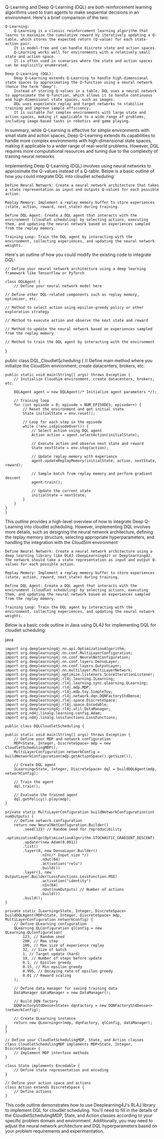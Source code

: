 Q-Learning and Deep Q-Learning (DQL) are both reinforcement learning algorithms used to train agents to make sequential decisions in an environment. Here's a brief comparison of the two:

    Q-Learning:
        Q-Learning is a classic reinforcement learning algorithm that learns to maximize the cumulative reward by iteratively updating a Q-table, which stores the expected return (Q-value) for each state-action pair.
        It is model-free and can handle discrete state and action spaces.
        Q-Learning works well for environments with a relatively small state and action space.
        It is often used in scenarios where the state and action spaces can be explicitly enumerated.

    Deep Q-Learning (DQL):
        Deep Q-Learning extends Q-Learning to handle high-dimensional state spaces by approximating the Q-function using a neural network (hence the term "deep").
        Instead of storing Q-values in a table, DQL uses a neural network to approximate the Q-function, which allows it to handle continuous and high-dimensional state spaces, such as images.
        DQL uses experience replay and target networks to stabilize training and improve sample efficiency.
        It is suitable for complex environments with large state and action spaces, making it applicable to a wide range of problems, including image-based tasks in robotics and game playing.

In summary, while Q-Learning is effective for simple environments with small state and action spaces, Deep Q-Learning extends its capabilities to handle more complex environments with high-dimensional state spaces, making it applicable to a wider range of real-world problems. However, DQL requires more computational resources and tuning due to the complexity of training neural networks

Implementing Deep Q-Learning (DQL) involves using neural networks to approximate the Q-values instead of a Q-table. Below is a basic outline of how you could integrate DQL into cloudlet scheduling:

    Define Neural Network: Create a neural network architecture that takes a state representation as input and outputs Q-values for each possible action.

    Replay Memory: Implement a replay memory buffer to store experiences (state, action, reward, next_state) during training.

    Define DQL Agent: Create a DQL agent that interacts with the environment (cloudlet scheduling) by selecting actions, executing them, and updating the neural network based on experiences sampled from the replay memory.

    Training Loop: Train the DQL agent by interacting with the environment, collecting experiences, and updating the neural network weights.

Here's an outline of how you could modify the existing code to integrate DQL:


    // Define your neural network architecture using a deep learning framework like TensorFlow or PyTorch
    
    class DQLAgent {
        // Define your neural network model here
        
    // Define other DQL-related components such as replay memory, optimizer, etc.

    // Method to select action using epsilon-greedy policy or other exploration strategy

    // Method to execute action and observe the next state and reward

    // Method to update the neural network based on experiences sampled from the replay memory

    // Method to train the DQL agent by interacting with the environment
}

public class DQL_CloudletScheduling {
    // Define main method where you initialize the CloudSim environment, create datacenters, brokers, etc.

    public static void main(String[] args) throws Exception {
        // Initialize CloudSim environment, create datacenters, brokers, etc.

        DQLAgent agent = new DQLAgent(/* Initialize agent parameters */);

        // Training loop
        for (int episode = 0; episode < NUM_EPISODES; episode++) {
            // Reset the environment and get initial state
            State initialState = env.reset();

            // Loop for each step in the episode
            while (!env.isEpisodeOver()) {
                // Select action using DQL agent
                Action action = agent.selectAction(initialState);

                // Execute action and observe next state and reward
                State nextState = env.step(action);

                // Update replay memory with experience
                agent.updateReplayMemory(initialState, action, nextState, reward);

                // Sample batch from replay memory and perform gradient descent
                agent.train();

                // Update the current state
                initialState = nextState;
            }
        }
    }
    }

This outline provides a high-level overview of how to integrate Deep Q-Learning into cloudlet scheduling. However, implementing DQL involves more details, such as designing the neural network architecture, defining the replay memory structure, selecting appropriate hyperparameters, and handling the integration with the CloudSim environment

    Define Neural Network: Create a neural network architecture using a deep learning library like DL4J (DeepLearning4J) or Deeplearning4J. The network should take a state representation as input and output Q-values for each possible action.

    Replay Memory: Implement a replay memory buffer to store experiences (state, action, reward, next_state) during training.

    Define DQL Agent: Create a DQL agent that interacts with the environment (cloudlet scheduling) by selecting actions, executing them, and updating the neural network based on experiences sampled from the replay memory.

    Training Loop: Train the DQL agent by interacting with the environment, collecting experiences, and updating the neural network weights.

Below is a basic code outline in Java using DL4J for implementing DQL for cloudlet scheduling:

java

    import org.deeplearning4j.nn.api.OptimizationAlgorithm;
    import org.deeplearning4j.nn.conf.MultiLayerConfiguration;
    import org.deeplearning4j.nn.conf.NeuralNetConfiguration;
    import org.deeplearning4j.nn.conf.layers.DenseLayer;
    import org.deeplearning4j.nn.conf.layers.OutputLayer;
    import org.deeplearning4j.nn.multilayer.MultiLayerNetwork;
    import org.deeplearning4j.optimize.listeners.ScoreIterationListener;
    import org.deeplearning4j.rl4j.learning.ILearning;
    import org.deeplearning4j.rl4j.learning.sync.qlearning.QLearning;
    import org.deeplearning4j.rl4j.mdp.MDP;
    import org.deeplearning4j.rl4j.mdp.toy.SimpleToy;
    import org.deeplearning4j.rl4j.network.dqn.DQNFactoryStdDense;
    import org.deeplearning4j.rl4j.space.DiscreteSpace;
    import org.deeplearning4j.rl4j.space.Encodable;
    import org.deeplearning4j.rl4j.util.DataManager;
    import org.nd4j.linalg.learning.config.Adam;
    import org.nd4j.linalg.lossfunctions.LossFunctions;
    
    public class DQLCloudletScheduling {

    public static void main(String[] args) throws Exception {
        // Define your MDP and network configuration
        MDP<State, Integer, DiscreteSpace> mdp = new CloudletSchedulingMDP();
        MultiLayerConfiguration networkConfig = buildNetworkConfiguration(mdp.getActionSpace().getSize());

        // Create DQL agent
        ILearning<State, Integer, DiscreteSpace> dql = buildDQLAgent(mdp, networkConfig);

        // Train the agent
        dql.train();

        // Evaluate the trained agent
        dql.getPolicy().play(mdp);
    }

    private static MultiLayerConfiguration buildNetworkConfiguration(int numOutputs) {
        // Define network configuration
        return new NeuralNetConfiguration.Builder()
            .seed(123) // Random seed for reproducibility
            .optimizationAlgo(OptimizationAlgorithm.STOCHASTIC_GRADIENT_DESCENT)
            .updater(new Adam(0.001))
            .list()
            .layer(0, new DenseLayer.Builder()
                    .nIn(/* Input size */)
                    .nOut(64)
                    .activation("relu")
                    .build())
            .layer(1, new OutputLayer.Builder(LossFunctions.LossFunction.MSE)
                    .activation("identity")
                    .nIn(64)
                    .nOut(numOutputs) // Number of actions
                    .build())
            .build();
    }

    private static ILearning<State, Integer, DiscreteSpace> buildDQLAgent(MDP<State, Integer, DiscreteSpace> mdp, MultiLayerConfiguration networkConfig) {
        // Define QLearning configuration
        QLearning.QLConfiguration qlConfig = new QLearning.QLConfiguration(
            123, // Random seed
            200, // Max step
            100, // Max size of experience replay
            32, // Size of batch
            1, // Target update (hard)
            10, // Number of steps before update
            0.1, // Epsilon greedy
            0.15, // Min epsilon greedy
            0.995, // Decaying rate of epsilon greedy
            0.01 // Reward scaling
        );

        // Define data manager for saving training data
        DataManager dataManager = new DataManager();

        // Build DQN factory
        DQNFactoryStdDense<State> dqnFactory = new DQNFactoryStdDense<>(networkConfig);

        // Create QLearning instance
        return new QLearning<>(mdp, dqnFactory, qlConfig, dataManager);
    }
    }
    
    // Define your CloudletSchedulingMDP, State, and Action classes
    class CloudletSchedulingMDP implements MDP<State, Integer, DiscreteSpace> {
        // Implement MDP interface methods
    }
    
    class State implements Encodable {
        // Define state representation and encoding
    }
    
    // Define your action space and actions
    class Action extends DiscreteSpace {
        // Define actions
    }

This code outline demonstrates how to use Deeplearning4J's RL4J library to implement DQL for cloudlet scheduling. You'll need to fill in the details of the CloudletSchedulingMDP, State, and Action classes according to your specific problem domain and environment. Additionally, you may need to adjust the neural network architecture and DQL hyperparameters based on your problem requirements and experimentation.
